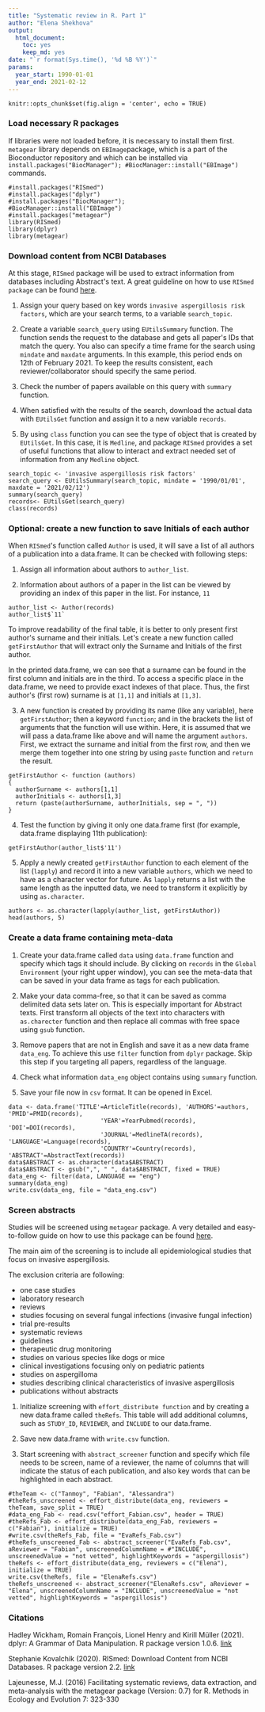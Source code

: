 ```yaml
---
title: "Systematic review in R. Part 1"
author: "Elena Shekhova"
output: 
  html_document: 
    toc: yes
    keep_md: yes
date: "`r format(Sys.time(), '%d %B %Y')`"
params:
  year_start: 1990-01-01
  year_end: 2021-02-12
---
```


```{r setup, include=FALSE}
knitr::opts_chunk$set(fig.align = 'center', echo = TRUE)
```

### Load necessary R packages 
If libraries were not loaded before, it is necessary to install them first. 
`metagear` library depends on `EBImage`package, which is a part of the Bioconductor repository and which can be installed via `install.packages("BiocManager"); #BiocManager::install("EBImage")` commands.
```{r data, echo=TRUE, message = FALSE}
#install.packages("RISmed")
#install.packages("dplyr")
#install.packages("BiocManager"); 
#BiocManager::install("EBImage")
#install.packages("metagear")
library(RISmed)
library(dplyr)
library(metagear)
```

### Download content from NCBI Databases

At this stage, `RISmed` package will be used to extract information from databases including Abstract's text.
A great guideline on how to use `RISmed package` can be found [here]( http://amunategui.github.io/pubmed-query/).

1. Assign your query based on key words `invasive aspergillosis risk factors`, which are your search terms, to a variable `search_topic`. 

2. Create a variable `search_query` using `EUtilsSummary` function. The function sends the request to the database and gets all paper's IDs that match the query. You also can specify a time frame for the search using `mindate` and `maxdate` arguments. In this example, this period ends on 12th of February 2021. To keep the results consistent, each reviewer/collaborator should specify the same period. 

3. Check the number of papers available on this query with `summary` function.

4. When satisfied with the results of the search, download the actual data with `EUtilsGet` function and assign it to a new variable `records`.  

5. By using `class` function you can see the type of object that is created by `EUtilsGet`. In this case, it is `Medline`, and package `RISmed` provides a set of useful functions that allow to interact and extract needed set of information from any `Medline` object. 

```{r pressure, echo=TRUE}
search_topic <- 'invasive aspergillosis risk factors'
search_query <- EUtilsSummary(search_topic, mindate = '1990/01/01', maxdate = '2021/02/12')
summary(search_query)
records<- EUtilsGet(search_query)
class(records)
```
### Optional: create a new function to save Initials of each author 

When `RISmed`'s function called `Author` is used, it will save a list of all authors of a publication into a data.frame. It can be checked with following steps:

1. Assign all information about authors to `author_list`. 

2. Information about authors of a paper in the list can be viewed by providing an index of this paper in the list. For instance, `11`

```{r authors, echo=TRUE}
author_list <- Author(records)
author_list$`11`
```

To improve readability of the final table, it is better to only present first author's surname and their initials. Let's create a new function called `getFirstAuthor` that will extract only the Surname and Initials of the first author. 

In the printed data.frame, we can see that a surname can be found in the first column and initials are in the third. To access a specific place in the data.frame, we need to provide exact indexes of that place. Thus, the first author's (first row) surname is at `[1,1]` and initials at `[1,3]`.

3. A new function is created by providing its name (like any variable), here `getFirstAuthor`; then a keyword `function`; and in the brackets the list of arguments that the function will use within. Here, it is assumed that we will pass a data.frame like above and will name the argument `authors`. First, we extract the surname and initial from the first row, and then we merge them together into one string by using `paste` function and `return` the result.

```{r function, echo=TRUE}
getFirstAuthor <- function (authors)
{
  authorSurname <- authors[1,1]
  authorInitials <- authors[1,3]
  return (paste(authorSurname, authorInitials, sep = ", "))
}
```

4. Test the function by giving it only one data.frame first (for example, data.frame displaying 11th publication):
```{r testing, echo=TRUE}
getFirstAuthor(author_list$'11')
```

5. Apply a newly created `getFirstAuthor` function to each element of the list (`lapply`) and record it into a new variable `authors`, which we need to have as a character vector for future. As `lapply` returns a list with the same length as the inputted data, we need to transform it explicitly by using `as.character`.

```{r lapply, echo=TRUE}
authors <- as.character(lapply(author_list, getFirstAuthor))
head(authors, 5)
```
### Create a data frame containing meta-data

1. Create your data.frame called `data` using `data.frame` function and specify which tags it should include. By clicking on `records` in the `Global Environment` (your right upper window), you can see the meta-data that can be saved in your data frame as tags for each publication.

2. Make your data comma-free, so that it can be saved as comma delimited data sets later on. This is especially important for Abstract texts. First transform all objects of the text into characters with `as.charecter` function and then replace all commas with free space using `gsub` function.

3. Remove papers that are not in English and save it as a new data frame `data_eng`. To achieve this use `filter` function from `dplyr` package. Skip this step if you targeting all papers, regardless of the language.

4. Check what information `data_eng` object contains using `summary` function.

5. Save your file now in `csv` format. It can be opened in Excel.

```{r meta-data}
data <- data.frame('TITLE'=ArticleTitle(records), 'AUTHORS'=authors, 'PMID'=PMID(records),   
                          'YEAR'=YearPubmed(records), 'DOI'=DOI(records), 
                          'JOURNAL'=MedlineTA(records), 'LANGUAGE'=Language(records),
                          'COUNTRY'=Country(records), 'ABSTRACT'=AbstractText(records))
data$ABSTRACT <- as.character(data$ABSTRACT)
data$ABSTRACT <- gsub(",", " ", data$ABSTRACT, fixed = TRUE)
data_eng <- filter(data, LANGUAGE == "eng") 
summary(data_eng)
write.csv(data_eng, file = "data_eng.csv")
```

### Screen abstracts
Studies will be screened using `metagear` package. A very detailed and easy-to-follow guide on how to use this package can be found [here](http://lajeunesse.myweb.usf.edu/metagear/metagear_basic_vignette.html#how-to-cite).

The main aim of the screening is to include all epidemiological studies that focus on invasive aspergillosis.

The exclusion criteria are following:

* one case studies
* laboratory research
* reviews
* studies focusing on several fungal infections (invasive fungal infection)
* trial pre-results
* systematic reviews
* guidelines 
* therapeutic drug monitoring
* studies on various species like dogs or mice 
* clinical investigations focusing only on pediatric patients
* studies on aspergilloma
* studies describing clinical characteristics of invasive aspergillosis
* publications without abstracts


1. Initialize screening with `effort_distribute function` and by creating a new data.frame called `theRefs`. This table will add additional columns, such as `STUDY_ID`, `REVIEWER`, and `INCLUDE` to our data.frame.

2. Save new data.frame with `write.csv` function.

3. Start screening with `abstract_screener` function and specify which file needs to be screen, name of a reviewer, the name of columns that will indicate the status of each publication, and also key words that can be highlighted in each abstract.

```{r review}
#theTeam <- c("Tanmoy", "Fabian", "Alessandra")
#theRefs_unscreened <- effort_distribute(data_eng, reviewers = theTeam, save_split = TRUE)
#data_eng_Fab <- read.csv("effort_Fabian.csv", header = TRUE)
#theRefs_Fab <- effort_distribute(data_eng_Fab, reviewers = c("Fabian"), initialize = TRUE)
#write.csv(theRefs_Fab, file = "EvaRefs_Fab.csv")
#theRefs_unscreened_Fab <- abstract_screener("EvaRefs_Fab.csv", aReviewer = "Fabian", unscreenedColumnName = #"INCLUDE", unscreenedValue = "not vetted", highlightKeywords = "aspergillosis")
theRefs <- effort_distribute(data_eng, reviewers = c("Elena"), initialize = TRUE)
write.csv(theRefs, file = "ElenaRefs.csv")
theRefs_unscreened <- abstract_screener("ElenaRefs.csv", aReviewer = "Elena", unscreenedColumnName = "INCLUDE", unscreenedValue = "not vetted", highlightKeywords = "aspergillosis")
```

### Citations
Hadley Wickham, Romain François, Lionel Henry and Kirill Müller (2021). dplyr: A Grammar of Data
  Manipulation. R package version 1.0.6. [link](https://CRAN.R-project.org/package=dplyr)
  
Stephanie Kovalchik (2020). RISmed: Download Content from NCBI Databases. R package version 2.2.
  [link](https://CRAN.R-project.org/package=RISmed)

Lajeunesse, M.J. (2016) Facilitating systematic reviews, data extraction, and meta-analysis with the
  metagear package (Version: 0.7) for R.  Methods in Ecology and Evolution 7: 323-330
